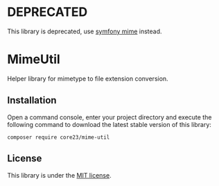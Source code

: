 # DEPRECATED

This library is deprecated, use [symfony mime](https://github.com/symfony/mime) instead.

MimeUtil
========

Helper library for mimetype to file extension conversion.

## Installation

Open a command console, enter your project directory and execute the following command to download the latest stable version of this library:

```
composer require core23/mime-util
```

## License

This library is under the [MIT license](LICENSE.md).
